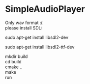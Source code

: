 # SimpleAudioPlayer
Only wav format :(</br>
please install SDL:</br>

sudo apt-get install libsdl2-dev</br>

sudo apt-get install libsdl2-ttf-dev</br>

mkdir build</br>
cd build </br>
cmake ..</br>
make</br>
run
